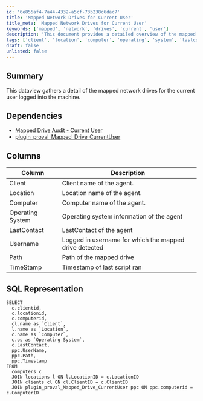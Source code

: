 ```yaml
---
id: '6e855af4-7a44-4332-a5cf-73b238c6dac7'
title: 'Mapped Network Drives for Current User'
title_meta: 'Mapped Network Drives for Current User'
keywords: ['mapped', 'network', 'drives', 'current', 'user']
description: 'This document provides a detailed overview of the mapped network drives for the currently logged-in user on a machine, including SQL representation and relevant dependencies.'
tags: ['client', 'location', 'computer', 'operating', 'system', 'lastcontact', 'username', 'path', 'timestamp']
draft: false
unlisted: false
---
```

## Summary

This dataview gathers a detail of the mapped network drives for the current user logged into the machine.

## Dependencies

- [Mapped Drive Audit - Current User](https://proval.itglue.com/DOC-5078775-10923271) 
- [plugin_proval_Mapped_Drive_CurrentUser](https://proval.itglue.com/DOC-5078775-10923270) 

## Columns

| Column           | Description                                                        |
|------------------|--------------------------------------------------------------------|
| Client           | Client name of the agent.                                         |
| Location         | Location name of the agent.                                       |
| Computer         | Computer name of the agent.                                       |
| Operating System  | Operating system information of the agent                         |
| LastContact      | LastContact of the agent                                          |
| Username         | Logged in username for which the mapped drive detected            |
| Path             | Path of the mapped drive                                          |
| TimeStamp        | Timestamp of last script ran                                       |

## SQL Representation

```
SELECT 
  c.clientid, 
  c.locationid, 
  c.computerid, 
  cl.name as `Client`, 
  l.name as `Location`, 
  c.name as `Computer`, 
  c.os as `Operating System`, 
  c.LastContact, 
  ppc.UserName, 
  ppc.Path, 
  ppc.Timestamp 
FROM 
  computers c 
  JOIN locations l ON l.LocationID = c.LocationID 
  JOIN clients cl ON cl.ClientID = c.ClientID 
  JOIN plugin_proval_Mapped_Drive_CurrentUser ppc ON ppc.computerid = c.ComputerID
```







